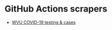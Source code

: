 # GitHub Actions scrapers

- [WVU COVID-19 testing & cases](https://www.wvu.edu/return-to-campus/daily-test-results/morgantown/all)
